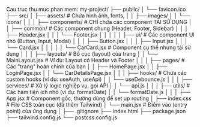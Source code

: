 Cau truc thu muc phan mem:
my-project/
├── public/
│   └── favicon.ico
├── src/
│   ├── assets/              # Chứa hình ảnh, fonts,
│   │   ├── images/
│   │   └── icons/
│   │
│   ├── components/          # CHỈ chứa các component TÁI SỬ DỤNG
│   │   ├── common/            # Các component chung (Header, Footer, Sidebar)
│   │   │   ├── Header.jsx
│   │   │   └── Footer.jsx
│   │   │
│   │   ├── ui/                # Các component UI nhỏ (Button, Input, Modal)
│   │   │   ├── Button.jsx
│   │   │   ├── Input.jsx
│   │   │   └── Card.jsx
│   │   │
│   │   └── CarCard.jsx        # Component cụ thể nhưng tái sử dụng
│   │
│   ├── layouts/             # Bố cục (layout) của trang
│   │   └── MainLayout.jsx     # Ví dụ: Layout có Header và Footer
│   │
│   ├── pages/               # Các "trang" hoàn chỉnh của bạn
│   │   ├── HomePage.jsx
│   │   ├── LoginPage.jsx
│   │   └── CarDetailsPage.jsx
│   │
│   ├── hooks/               # Chứa các custom hooks (ví dụ: useAuth, useApi)
│   │   └── useDebounce.js
│   │
│   ├── services/            # Xử lý logic nghiệp vụ, gọi API
│   │   └── api.js
│   │
│   ├── utils/               # Các hàm tiện ích nhỏ (ví dụ: formatDate)
│   │   └── formatDate.js
│   │
│   ├── App.jsx              # Component gốc, thường dùng để set up routing
│   ├── index.css            # File CSS toàn cục (đã thêm Tailwind)
│   └── main.jsx             # Điểm vào (entry point) của ứng dụng
│
├── .gitignore
├── index.html
├── package.json
├── tailwind.config.js
└── postcss.config.js

